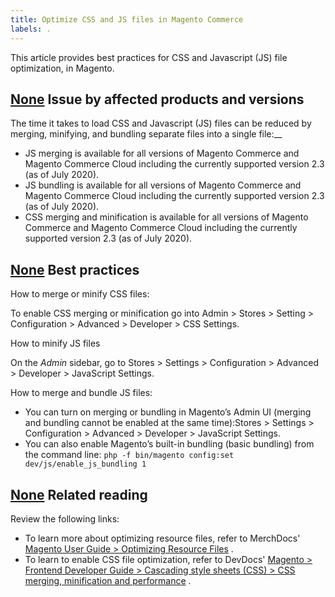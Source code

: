 ```yaml
---
title: Optimize CSS and JS files in Magento Commerce
labels: .
---
```


This article provides best practices for CSS and Javascript (JS) file optimization, in Magento.

## [None](#issue-by-affected-products-and-versions) Issue by affected products and versions

The time it takes to load CSS and Javascript (JS) files can be reduced by merging, minifying, and bundling separate files into a single file:\_\_

* JS merging is available for all versions of Magento Commerce and Magento Commerce Cloud including the currently supported version 2.3 (as of July 2020).
* JS bundling is available for all versions of Magento Commerce and Magento Commerce Cloud including the currently supported version 2.3 (as of July 2020).
* CSS merging and minification is available for all versions of Magento Commerce and Magento Commerce Cloud including the currently supported version 2.3 (as of July 2020).

## [None](#best-practices) Best practices

How to merge or minify CSS files:

To enable CSS merging or minification go into Admin > Stores > Setting > Configuration > Advanced > Developer > CSS Settings.

How to minify JS files

On the *Admin* sidebar, go to Stores > Settings > Configuration > Advanced > Developer > JavaScript Settings.

How to merge and bundle JS files:

* You can turn on merging or bundling in Magento’s Admin UI (merging and bundling cannot be enabled at the same time):Stores > Settings > Configuration > Advanced > Developer > JavaScript Settings.
* You can also enable Magento’s built-in bundling (basic bundling) from the command line: `php -f bin/magento config:set dev/js/enable_js_bundling 1` 

## [None](#related-reading) Related reading

Review the following links:

* To learn more about optimizing resource files, refer to MerchDocs' [Magento User Guide > Optimizing Resource Files](https://docs.magento.com/user-guide/system/file-optimization.html) .    
* To learn to enable CSS file optimization, refer to DevDocs' [Magento > Frontend Developer Guide > Cascading style sheets (CSS) > CSS merging, minification and performance](https://devdocs.magento.com/guides/v2.3/frontend-dev-guide/css-topics/css-overview.html#css-merging-minification-and-performance) .    

